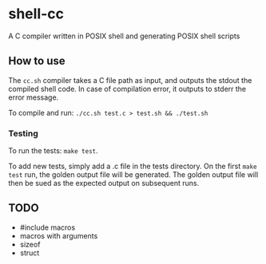 # shell-cc

A C compiler written in POSIX shell and generating POSIX shell scripts

## How to use

The `cc.sh` compiler takes a C file path as input, and outputs the stdout the
compiled shell code. In case of compilation error, it outputs to stderr the
error message.

To compile and run: `./cc.sh test.c > test.sh && ./test.sh`

### Testing

To run the tests: `make test`.

To add new tests, simply add a .c file in the tests directory. On the first
`make test` run, the golden output file will be generated. The golden output
file will then be sued as the expected output on subsequent runs.

## TODO

- #include macros
- macros with arguments
- sizeof
- struct
